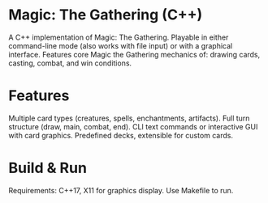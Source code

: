 # Magic: The Gathering (C++)
A C++ implementation of Magic: The Gathering. Playable in either command-line mode (also works with file input) or with a graphical interface. Features core Magic the Gathering mechanics of: drawing cards, casting, combat, and win conditions.

# Features
Multiple card types (creatures, spells, enchantments, artifacts).
Full turn structure (draw, main, combat, end).
CLI text commands or interactive GUI with card graphics.
Predefined decks, extensible for custom cards.

# Build & Run
Requirements: C++17, X11 for graphics display. 
Use Makefile to run. 
